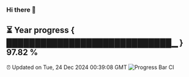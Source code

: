 ### Hi there 👋
⏳ Year progress { █████████████████████████████▁ } 97.82 %
---
⏰ Updated on Tue, 24 Dec 2024 00:39:08 GMT
![Progress Bar CI](https://github.com/Moyi321/Moyi321/workflows/Progress%20Bar%20CI/badge.svg)
